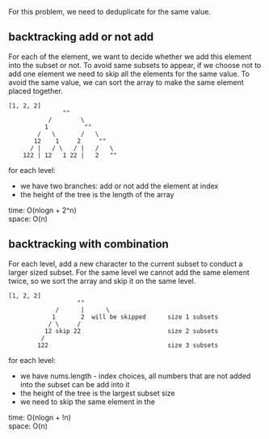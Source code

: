 For this problem, we need to deduplicate for the same value.
## backtracking add or not add
For each of the element, we want to decide whether we add this element into the subset or not. To avoid same subsets to appear, if we choose not to add one element we need to skip all the elements for the same value. To avoid the same value, we can sort the array to make the same element placed together. 

	[1, 2, 2]
	               ""
	           /        \
	          1          ""
	        /   \       /   \
	       12    1     2     ""
	      / |   / \   / |   /   \
	    122 | 12   1 22 |   2   ""

for each level:
- we have two branches: add or not add the element at index
- the height of the tree is the length of the array

time: O(nlogn + 2^n)<br>
space: O(n)

## backtracking with combination
For each level, add a new character to the current subset to conduct a larger sized subset. For the same level we cannot add the same element twice, so we sort the array and skip it on the same level.

	[1, 2, 2]
	                   ""
	             /      |      \
	            1       2  will be skipped      size 1 subsets
	           / \     /
	          12 skip 22                        size 2 subsets
	         /
	        122                                 size 3 subsets

for each level:
- we have nums.length - index choices, all numbers that are not added into the subset can be add into it
- the height of the tree is the largest subset size
- we need to skip the same element in the 

time: O(nlogn + !n)<br>
space: O(n)

